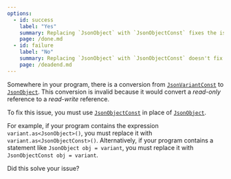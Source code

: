```yaml
---
options:
  - id: success
    label: "Yes"
    summary: Replacing `JsonObject` with `JsonObjectConst` fixes the issue
    page: /done.md
  - id: failure
    label: "No"
    summary: Replacing `JsonObject` with `JsonObjectConst` doesn't fix the issue
    page: /deadend.md
---
```


Somewhere in your program, there is a conversion from [`JsonVariantConst`](/v6/api/jsonvariantconst/) to [`JsonObject`](/v6/api/jsonobject/). This conversion is invalid because it would convert a *read-only* reference to a *read-write* reference.

To fix this issue, you must use [`JsonObjectConst`](/v6/api/jsonobjectconst/) in place of [`JsonObject`](/v6/api/jsonobject/).

For example, if your program contains the expression `variant.as<JsonObject>()`, you must replace it with `variant.as<JsonObjectConst>()`. Alternatively, if your program contains a statement like `JsonObject obj = variant`, you must replace it with `JsonObjectConst obj = variant`.

Did this solve your issue?